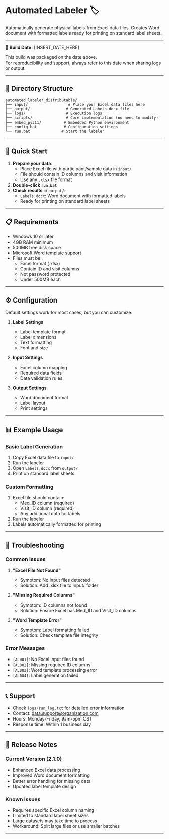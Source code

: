 # Automated Labeler 🏷️

Automatically generate physical labels from Excel data files. Creates Word document with formatted labels ready for printing on standard label sheets.

---

📅 **Build Date:** [INSERT_DATE_HERE]

This build was packaged on the date above.  
For reproducibility and support, always refer to this date when sharing logs or output.

---

## 📂 Directory Structure

```
automated_labeler_distributable/
├── input/                  # Place your Excel data files here
├── output/                # Generated Labels.docx file
├── logs/                  # Execution logs
├── scripts/               # Core implementation (no need to modify)
├── embed_py311/          # Embedded Python environment
├── config.bat            # Configuration settings
└── run.bat              # Start the labeler
```

---

## 🚀 Quick Start

1. **Prepare your data**:
   - Place Excel file with participant/sample data in `input/`
   - File should contain ID columns and visit information
   - Use any `.xlsx` file format
2. **Double-click `run.bat`**
3. **Check results** in `output/`:
   - `Labels.docx`: Word document with formatted labels
   - Ready for printing on standard label sheets

---

## 📋 Requirements

- Windows 10 or later
- 4GB RAM minimum
- 500MB free disk space
- Microsoft Word template support
- Files must be:
  - Excel format (.xlsx)
  - Contain ID and visit columns
  - Not password protected
  - Under 500MB each

---

## ⚙️ Configuration

Default settings work for most cases, but you can customize:

1. **Label Settings**
   - Label template format
   - Label dimensions
   - Text formatting
   - Font and size

2. **Input Settings**
   - Excel column mapping
   - Required data fields
   - Data validation rules

3. **Output Settings**
   - Word document format
   - Label layout
   - Print settings

---

## 📊 Example Usage

### Basic Label Generation
1. Copy Excel data file to `input/`
2. Run the labeler
3. Open `Labels.docx` from `output/`
4. Print on standard label sheets

### Custom Formatting
1. Excel file should contain:
   - Med_ID column (required)
   - Visit_ID column (required)
   - Any additional data for labels
2. Run the labeler
3. Labels automatically formatted for printing

---

## 🔎 Troubleshooting

### Common Issues

1. **"Excel File Not Found"**
   - Symptom: No input files detected
   - Solution: Add .xlsx file to input/ folder

2. **"Missing Required Columns"**
   - Symptom: ID columns not found
   - Solution: Ensure Excel has Med_ID and Visit_ID columns

3. **"Word Template Error"**
   - Symptom: Label formatting failed
   - Solution: Check template file integrity

### Error Messages

- `[AL001]`: No Excel input files found
- `[AL002]`: Missing required ID columns
- `[AL003]`: Word template processing error
- `[AL004]`: Label generation failed

---

## 📞 Support

- Check `logs/run_log.txt` for detailed error information
- Contact: data.support@organization.com
- Hours: Monday-Friday, 9am-5pm CST
- Response time: Within 1 business day

---

## 📝 Release Notes

### Current Version (2.1.0)
- Enhanced Excel data processing
- Improved Word document formatting
- Better error handling for missing data
- Updated label template design

### Known Issues
- Requires specific Excel column naming
- Limited to standard label sheet sizes
- Large datasets may take time to process
- Workaround: Split large files or use smaller batches

---
